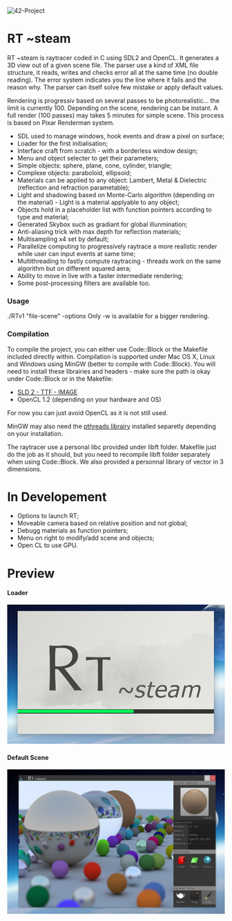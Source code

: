 ![42-Project](https://dl.dropboxusercontent.com/u/59532932/48-cole204220logo.png)
# RT ~steam
RT ~steam is raytracer coded in C using SDL2 and OpenCL. It generates a 3D view out of a given scene file. The parser use a kind of XML file structure, it reads, writes and checks error all at the same time (no double reading). The error system indicates you the line where it fails and the reason why. The parser can itself solve few mistake or apply default values.

Rendering is progressiv based on several passes to be photorealistic... the limit is currently 100. Depending on the scene, rendering can be instant. A full render (100 passes) may takes 5 minutes for simple scene. This process is based on Pixar Renderman system.

- SDL used to manage windows, hook events and draw a pixel on surface;
- Loader for the first initialisation;
- Interface craft from scratch - with a borderless window design;
- Menu and object selecter to get their parameters;
- Simple objects: sphere, plane, cone, cylinder, triangle;
- Complexe objects: paraboloid, ellipsoid; 
- Materials can be applied to any object: Lambert, Metal & Dielectric (reflection and refraction parametable);
- Light and shadowing based on Monte-Carlo algorithm (depending on the material) - Light is a material applyable to any object;
- Objects hold in a placeholder list with function pointers according to type and material;
- Generated Skybox such as gradiant for global illunmination; 
- Anti-aliasing trick with max depth for reflection materials;
- Multisampling x4 set by default;
- Parallelize computing to progressively raytrace a more realistic render while user can input events at same time;
- Multithreading to fastly compute raytracing - threads work on the same algorithm but on different squared aera;
- Ability to move in live with a faster intermediate rendering;
- Some post-processing filters are available too.

### Usage

./RTv1 "file-scene" -options
	Only -w is available for a bigger rendering.

### Compilation

To compile the project, you can either use Code::Block or the Makefile included directly within. Compilation is supported under Mac OS X, Linux and Windows using MinGW (better to compile with Code::Block).
You will need to install these librairies and headers - make sure the path is okay under Code::Block or in the Makefile:

- [SLD 2 - TTF - IMAGE](https://www.libsdl.org/download-2.0.php)
- OpenCL 1.2 (depending on your hardware and OS)

For now you can just avoid OpenCL as it is not still used.

MinGW may also need the [pthreads librairy](http://www.mingw.org/wiki/pthreads_library) installed separetly depending on your installation.

The raytracer use a personal libc provided under libft folder. Makefile just do the job as it should, but you need to recompile libft folder separately when using Code::Block.
We also provided a personnal library of vector in 3 dimensions.

# In Developement

- Options to launch RT;
- Moveable camera based on relative position and not global;
- Debugg materials as function pointers;
- Menu on right to modify/add scene and objects;
- Open CL to use GPU.

# Preview
#### Loader
![preview1](loading.png)

#### Default Scene
![preview2](interface.png)

